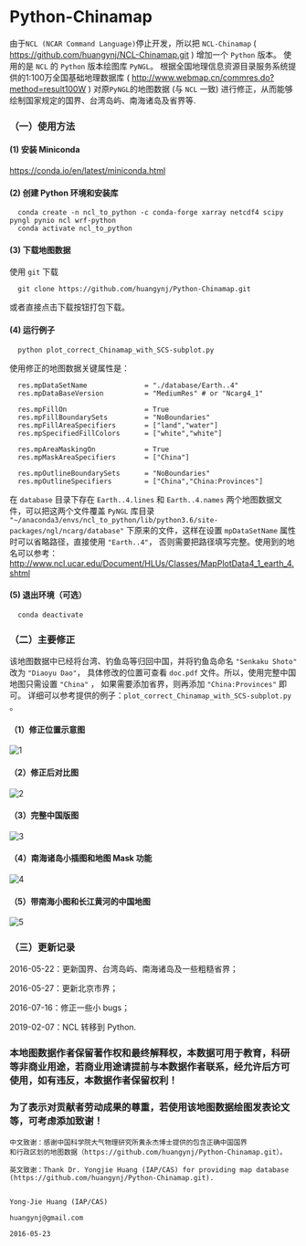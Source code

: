 # Python-Chinamap
由于```NCL (NCAR Command Language)```停止开发，所以把 `NCL-Chinamap` ( https://github.com/huangynj/NCL-Chinamap.git ) 增加一个 `Python` 版本。
使用的是 `NCL` 的 `Python` 版本绘图库 `PyNGL`。 
根据全国地理信息资源目录服务系统提供的1:100万全国基础地理数据库 ( http://www.webmap.cn/commres.do?method=result100W )
对原```PyNGL```的地图数据 (与 `NCL` 一致) 进行修正，从而能够绘制国家规定的国界、台湾岛屿、南海诸岛及省界等.

### （一）使用方法
#### (1) 安装 Miniconda
  https://conda.io/en/latest/miniconda.html

#### (2) 创建 Python 环境和安装库
```
  conda create -n ncl_to_python -c conda-forge xarray netcdf4 scipy pyngl pynio ncl wrf-python
  conda activate ncl_to_python
```

#### (3) 下载地图数据
使用 `git` 下载
```
  git clone https://github.com/huangynj/Python-Chinamap.git
```
或者直接点击下载按钮打包下载。


#### (4) 运行例子
```
  python plot_correct_Chinamap_with_SCS-subplot.py
```

使用修正的地图数据关键属性是：
```
  res.mpDataSetName              = "./database/Earth..4"
  res.mpDataBaseVersion          = "MediumRes" # or "Ncarg4_1"
  
  res.mpFillOn                   = True
  res.mpFillBoundarySets         = "NoBoundaries"
  res.mpFillAreaSpecifiers       = ["land","water"]
  res.mpSpecifiedFillColors      = ["white","white"]
  
  res.mpAreaMaskingOn            = True
  res.mpMaskAreaSpecifiers       = ["China"]
  
  res.mpOutlineBoundarySets      = "NoBoundaries"
  res.mpOutlineSpecifiers        = ["China","China:Provinces"]
```
在 `database` 目录下存在 `Earth..4.lines` 和 `Earth..4.names` 
两个地图数据文件，可以把这两个文件覆盖 `PyNGL` 库目录 `"~/anaconda3/envs/ncl_to_python/lib/python3.6/site-packages/ngl/ncarg/database"` 
下原来的文件，这样在设置 `mpDataSetName` 属性时可以省略路径，直接使用 `"Earth..4"`，
否则需要把路径填写完整。使用到的地名可以参考：
  http://www.ncl.ucar.edu/Document/HLUs/Classes/MapPlotData4_1_earth_4.shtml

#### (5) 退出环境（可选）
```
  conda deactivate
```

### （二）主要修正
该地图数据中已经将台湾、钓鱼岛等归回中国，并将钓鱼岛命名 `"Senkaku Shoto"` 改为 `"Diaoyu Dao"`，
具体修改的位置可查看 `doc.pdf` 文件。所以，使用完整中国地图只需设置 `"China"` ，
如果需要添加省界，则再添加 `"China:Provinces"` 即可。
详细可以参考提供的例子：`plot_correct_Chinamap_with_SCS-subplot.py` 。

#### （1）修正位置示意图
![1][1]

#### （2）修正后对比图
![2][2]

#### （3）完整中国版图
![3][3]

#### （4）南海诸岛小插图和地图 Mask 功能
![4][4]

#### （5）带南海小图和长江黄河的中国地图
![5][5]


### （三）更新记录

2016-05-22：更新国界、台湾岛屿、南海诸岛及一些粗糙省界；

2016-05-27：更新北京市界；

2016-07-16：修正一些小 bugs；

2019-02-07：NCL 转移到 Python.


### 本地图数据作者保留著作权和最终解释权，本数据可用于教育，科研等非商业用途，若商业用途请提前与本数据作者联系，经允许后方可使用，如有违反，本数据作者保留权利！
### 为了表示对贡献者劳动成果的尊重，若使用该地图数据绘图发表论文等，可考虑添加致谢！


```
中文致谢：感谢中国科学院大气物理研究所黄永杰博士提供的包含正确中国国界
和行政区划的地图数据（https://github.com/huangynj/Python-Chinamap.git）。

英文致谢：Thank Dr. Yongjie Huang (IAP/CAS) for providing map database 
(https://github.com/huangynj/Python-Chinamap.git).


Yong-Jie Huang (IAP/CAS) 

huangynj@gmail.com

2016-05-23
```

[1]: http://bbs.06climate.com/data/attachment/forum/201605/23/163019nbumte0zmvzkr0tt.png
[2]: http://bbs.06climate.com/data/attachment/forum/201605/23/163020y3o0b0gdll6th2zp.png
[3]: http://bbs.06climate.com/data/attachment/forum/201605/23/163020lanad0ais7n76cgc.png
[4]: http://bbs.06climate.com/data/attachment/forum/201605/27/201628x317lcnoird7doer.png
[5]: http://bbs.06climate.com/data/attachment/album/201612/02/085435s333q24y4ql9p346.png
